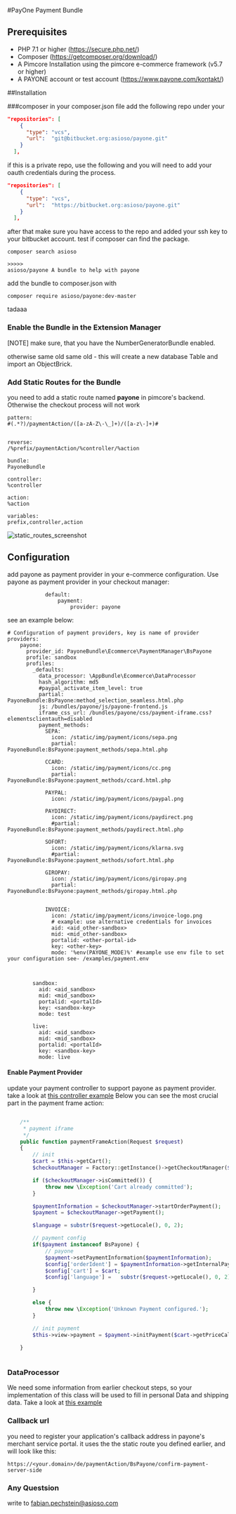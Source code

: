 #PayOne Payment Bundle


## Prerequisites
* PHP 7.1 or higher (https://secure.php.net/)
* Composer (https://getcomposer.org/download/)
* A Pimcore  Installation using the pimcore e-commerce framework (v5.7 or higher)
* A PAYONE account or test account (https://www.payone.com/kontakt/)



##Installation

###composer
in your composer.json file add the following repo under your

```json
"repositories": [
    {
      "type": "vcs",
      "url":  "git@bitbucket.org:asioso/payone.git"
    }
  ],
```

if this is a private repo, use the following and you will need to add your oauth credentials during the process.

```json
"repositories": [
    {
      "type": "vcs",
      "url":  "https://bitbucket.org:asioso/payone.git"
    }
  ],
``` 
 

after that make sure you have access to the repo and added your ssh key to your bitbucket account.
test if composer can find the package.

```
composer search asioso

>>>>>
asioso/payone A bundle to help with payone  

```

add the bundle to composer.json with

```
composer require asioso/payone:dev-master

```

tadaaa

### Enable the Bundle in the Extension Manager

[NOTE] make sure, that you have the NumberGeneratorBundle enabled.

otherwise same old same old - this will create a new database Table and import an ObjectBrick.


### Add Static Routes for the Bundle

you need to add a static route named **payone** in pimcore's backend. Otherwise the checkout process will not work


```
pattern:
#(.*?)/paymentAction/([a-zA-Z\-\_]+)/([a-z\-]+)#


reverse:
/%prefix/paymentAction/%controller/%action

bundle:
PayoneBundle

controller:
%controller

action:
%action

variables:
prefix,controller,action

```


![static_routes_screenshot][route]         



## Configuration
add payone as payment provider in your e-commerce configuration. Use payone as payment provider in your checkout manager: 

```
            default:
                payment:
                    provider: payone
```

see an example below:

```
# Configuration of payment providers, key is name of provider
providers:
    payone:
      provider_id: PayoneBundle\Ecommerce\PaymentManager\BsPayone
      profile: sandbox
      profiles:
        _defaults:
          data_processor: \AppBundle\Ecommerce\DataProcessor
          hash_algorithm: md5
          #paypal_activate_item_level: true
          partial: PayoneBundle:BsPayone:method_selection_seamless.html.php
          js: /bundles/payone/js/payone-frontend.js
          iframe_css_url: /bundles/payone/css/payment-iframe.css?elementsclientauth=disabled
          payment_methods:
            SEPA:
              icon: /static/img/payment/icons/sepa.png
              partial: PayoneBundle:BsPayone:payment_methods/sepa.html.php

            CCARD:
              icon: /static/img/payment/icons/cc.png
              partial: PayoneBundle:BsPayone:payment_methods/ccard.html.php

            PAYPAL:
              icon: /static/img/payment/icons/paypal.png

            PAYDIRECT:
              icon: /static/img/payment/icons/paydirect.png
              #partial: PayoneBundle:BsPayone:payment_methods/paydirect.html.php

            SOFORT:
              icon: /static/img/payment/icons/klarna.svg
              #partial: PayoneBundle:BsPayone:payment_methods/sofort.html.php

            GIROPAY:
              icon: /static/img/payment/icons/giropay.png
              partial: PayoneBundle:BsPayone:payment_methods/giropay.html.php


            INVOICE:
              icon: /static/img/payment/icons/invoice-logo.png
              # example: use alternative credentials for invoices
              aid: <aid_other-sandbox>
              mid: <mid_other-sandbox>
              portalid: <other-portal-id>
              key: <other-key>
              mode: '%env(PAYONE_MODE)%' #example use env file to set your configuration see- /examples/payment.env



        sandbox:
          aid: <aid_sandbox>
          mid: <mid_sandbox>
          portalid: <portalId>
          key: <sandbox-key>
          mode: test

        live:
          aid: <aid_sandbox>
          mid: <mid_sandbox>
          portalid: <portalId>
          key: <sandbox-key>
          mode: live
```

#### Enable Payment Provider

update your payment controller to support payone as payment provider. take a look at  [this controller example](https://bitbucket.org/asioso/payone/src/master/examples/Controller/PaymentController.php)
Below you can see the most crucial part in the payment frame action:


```php

    /**
     * payment iframe
     */
    public function paymentFrameAction(Request $request)
    {
        // init
        $cart = $this->getCart();
        $checkoutManager = Factory::getInstance()->getCheckoutManager($cart);

        if ($checkoutManager->isCommitted()) {
            throw new \Exception('Cart already committed');
        }

        $paymentInformation = $checkoutManager->startOrderPayment();
        $payment = $checkoutManager->getPayment();

        $language = substr($request->getLocale(), 0, 2);

        // payment config
        if($payment instanceof BsPayone) {
            // payone
            $payment->setPaymentInformation($paymentInformation);
            $config['orderIdent'] = $paymentInformation->getInternalPaymentId();
            $config['cart'] = $cart;
            $config['language'] =   substr($request->getLocale(), 0, 2);

        }

        else {
            throw new \Exception('Unknown Payment configured.');
        }

        // init payment
        $this->view->payment = $payment->initPayment($cart->getPriceCalculator()->getGrandTotal(), $config);        
        
    }
    

```



### DataProcessor
We need some information from earlier checkout steps, so your implementation of this class will be used to fill in personal Data and shipping data.
Take a look at [this example](https://bitbucket.org/asioso/payone/src/master/examples/DataProcessor/DataProcessor.php)



### Callback url

you need to register your application's callback address in payone's merchant service portal.
it uses the the static route you defined earlier, and will look like this:

```
https://<your.domain>/de/paymentAction/BsPayone/confirm-payment-server-side

```


### Any Questsion

write to fabian.pechstein@asioso.com


[route]: https://bitbucket.org/asioso/payone/raw/master/documentation/img/static_routes.png "Extension Manager"

